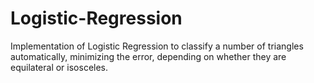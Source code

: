 # Logistic-Regression
Implementation of Logistic Regression to classify a number of triangles automatically, minimizing the error, depending on whether they are equilateral or isosceles.
